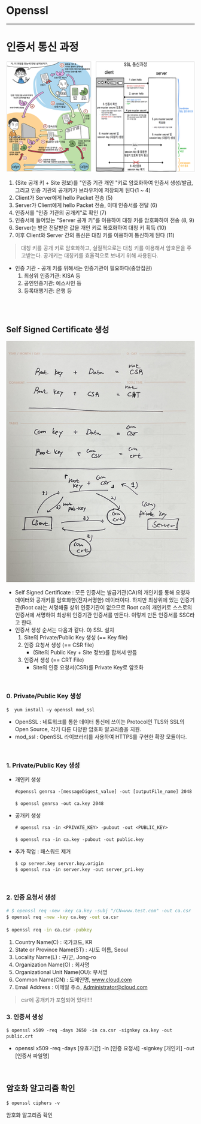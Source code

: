 # Openssl

---
# 인증서 통신 과정
![SSL_FLow](../img/ssl_flow.png)
1. {Site 공개 키 + Site 정보}를 "인증 기관 개인 "키로 암호화하여 인증서 생성/발급, 그리고 인증 기관의 공개키가 브라우저에 저장되게 된다(1 ~ 4)
2. Client가 Server에게 hello Packet 전송 (5)
3. Server가 Client에게 hello Packet 전송, 이때 인증서를 전달 (6)
4. 인증서를 "인증 기관의 공개키"로 확인 (7)
5. 인증서에 들어있는 "Server 공개 키"를 이용하여 대칭 키를 암호화하여 전송 (8, 9)
6. Server는 받은 전달받은 값을 개인 키로 복호화하여 대칭 키 획득 (10)
7. 이후 Client와 Server 간의 통신은 대칭 키를 이용하여 통신하게 된다 (11)
> 대칭 키를 공개 키로 암호화하고, 실질적으로는 대칭 키를 이용해서 암호문을 주고받는다. 공개키는 대칭키를 효율적으로 보내기 위해 사용된다.

* 인증 기관 - 공개 키를 위해서는 인증기관이 필요하다(중앙집권)
    1) 최상위 인증기관: KISA 등
    2) 공인인증기관: 예스사인 등
    3) 등록대행기관: 은행 등

</br>
</br>


## Self Signed Certificate 생성
![Openssl_flow](../img/openssl_flow.jpg)
* Self Signed Certificate : 모든 인증서는 발급기관(CA)의 개인키를 통해 요청자 데이터와 공개키를 암호화한(전자서명한) 데이터이다. 하지만 최상위에 있는 인증기관(Root ca)는 서명해줄 상위 인증기관이 없으므로 Root ca의 개인키로 스스로의 인증서에 서명하여 최상위 인증기관 인증서를 만든다. 이렇게 만든 인증서를 SSC라고 한다.
* 인증서 생성 순서는 다음과 같다.
    0) SSL 설치
    1) Site의 Private/Public Key 생성 (== Key file)
    2) 인증 요청서 생성 (== CSR file)
        - (Site의 Public Key + Site 정보)를 합쳐서 만듬
    3) 인증서 생성 (== CRT File)
        - Site의 인증 요청서(CSR)를 Private Key로 암호화
</br>

### 0. Private/Public Key 생성
```
$  yum install –y openssl mod_ssl
```
* OpenSSL : 네트워크를 통한 데이터 통신에 쓰이는 Protocol인 TLS와 SSL의 Open Source, 각기 다른 다양한 암호화 알고리즘을 지원.
* mod_ssl : OpenSSL 라이브러리를 사용하여 HTTPS를 구현한 확장 모듈이다.
</br>

### 1. Private/Public Key 생성
* 개인키 생성
    ```
    #openssl genrsa -[messageDigest_value] -out [outputFile_name] 2048

    $ openssl genrsa -out ca.key 2048
    ```
* 공개키 생성
    ```
    # openssl rsa -in <PRIVATE_KEY> -pubout -out <PUBLIC_KEY>

    $ openssl rsa -in ca.key -pubout -out public.key
    ```

* 추가 작업 : 패스워드 제거
    ```
    $ cp server.key server.key.origin
    $ openssl rsa -in server.key -out server_pri.key
    ```
</br>


### 2. 인증 요청서 생성
```sh
# $ openssl req -new -key ca.key -subj "/CN=www.test.com" -out ca.csr
$ openssl req -new -key ca.key -out ca.csr

$ openssl req -in ca.csr -pubkey
```
1) Country Name(C) : 국가코드, KR
2) State or Province Name(ST) : 시/도 이름, Seoul
3) Locality Name(L) : 구/군, Jong-ro
4) Organization Name(O) : 회사명
5) Organizational Unit Name(OU): 부서명
6) Common Name(CN) : 도메인명, www.cloud.com
7) Email Address : 이메일 주소, Administrator@cloud.com
> csr에 공개키가 포함되어 있다!!!!


### 3. 인증서 생성
```
$ openssl x509 -req -days 3650 -in ca.csr -signkey ca.key -out public.crt
```
* openssl x509 -req -days [유효기간] -in [인증 요청서] -signkey [개인키] -out [인증서 파일명]
</br>


## 암호화 알고리즘 확인
```
$ openssl ciphers -v
```
암호화 알고리즘 확인